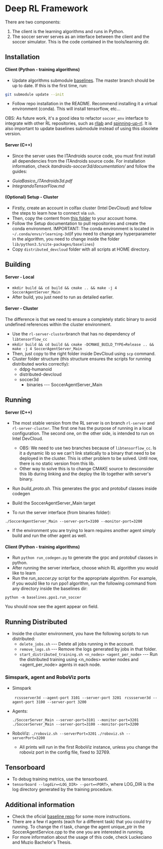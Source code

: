 # Deep RL Framework

There are two components:
1. The client is the learning algorithms and runs in Python.
1. The soccer server serves as an interface between the client and the soccer simulator. This is the code contained in the tools/learning dir.

## Installation

#### Client (Python - training algorithms)

- Update algorithms submodule [baselines](https://github.com/alexandremuzio/baselines). The master branch should be up to date. If this is the first time, run:

```bash
git submodule update --init
```

- Follow repo installation in the README. Recommend installing it a virtual environment (conda). This will install tensorflow, etc...

OBS: As future work, it's a good idea to refactor `soccer_env` interface to integrate with other RL repositories, such as [rllab](https://github.com/rll/rllab) and [spinning-up-rl](https://github.com/openai/spinningup).
It is also important to update baselines submodule instead of using this obsolete version.


#### Server (C++)

- Since the server uses the ITAndroids source code, you must first install all dependencies from the ITAndroids source code.
For installation information, check _itandroids-soccer3d/documentation/_ and follow the guides:
* _GuiaBasico_ITAndroids3d.pdf_
* _IntegrandoTensorFlow.md_

#### (Optional) Setup - Cluster

-    Firstly, create an account in colfax cluster (Intel DevCloud) and follow the steps to learn how to connect via `ssh`.
-    Then, copy the content from [this folder](https://drive.google.com/open?id=1UxrgbbNXS-GrkMwqghcN7PFCDtGl0Sj7) to your account home. 
-    Follow the Setup documentation to pull repositories and create the conda environment. IMPORTANT: The conda environment is located in `~/.conda/envs/rlearning-3d`(if you need to change any hyperparameter in the algorithm, you need to change inside the folder `lib/python3.5/site-packages/baselines`)
-    Copy `distributed_devcloud` folder with all scripts at HOME directory.

## Building

#### Server - Local
-  `mkdir build && cd build && cmake .. && make -j 4 SoccerAgentServer_Main`
-   After build, you just need to run as detailed earlier.

#### Server - Cluster

The difference is that we need to ensure a completely static binary to avoid undefined references within the cluster environment.

- Use the `rl-server-cluster`branch that has no dependency of `libtensorflow_cc`
- `mkdir build && cd build && cmake -DCMAKE_BUILD_TYPE=Release .. && make -j 4 SoccerAgentServer_Main`
-  Then, just copy to the right folder inside DevCloud using `scp` command.
-  Cluster folder structure (this structure ensures the scripts for running distributed works correctly): 
    - ddpg-humanoid
    - distributed-devcloud
    - soccer3d
        - binaries --- SoccerAgentServer_Main     

## Running

#### Server (C++)
- The most stable version from the RL server is on branch `rl-server` and `rl-server-cluster`. The first one has the purpose of running in a local configuration. The second one, on the other side, is intended to run on Intel DevCloud.
    - OBS: We need to use two branches because of `libtensorflow_cc`. Is it a dynamic lib so we can't link statically to a binary that need to be deployed in the cluster. This is other problem to be solved. Until now, there is no static version from this lib.
    - Other way to solve this is to change CMAKE source to desconsider this lib during linking and the deploy the lib together with server's binary.

- Run _build_proto.sh_. This generates the grpc and protobuf classes inside codegen
- Build the SoccerAgentServer_Main target
- To run the server interface (from binaries folder):

```
./SoccerAgentServer_Main --server-port=3100 --monitor-port=3200
```

- If the environment you are trying to learn requires another agent simply build and run the other agent as well.

#### Client (Python - training algorithms)
- Run `python run_codegen.py` to generate the grpc and protobuf classes in python.
- After running the server interface, choose which RL algorithm you would like to learn
- Run the _run_soccer.py_ script for the appropriate algorithm. For example, if you would like to run ppo1 algorithm, run the following command from any directory inside the baselines dir:

```
python -m baselines.ppo1.run_soccer
```

You should now see the agent appear on field.


## Running Distributed
-    Inside the cluster environment, you have the following scripts to run distributed:
        - `delete_jobs.sh` --- Delete all jobs running in the account.
        - `remove_logs.sh` --- Remove the logs generated by jobs in that folder.
        - `start_distributed_training.sh <n_nodes> <agent_per_node>` --- Run the distributed training using <n_nodes> worker nodes and <agent_per_node> agents in each node.

### Simspark, agent and RoboViz ports
- Simspark

    ` rcssserver3d --agent-port 3101 --server-port 3201`
    ` rcssserver3d --agent-port 3100 --server-port 3200`

- Agents:

    `./SoccerServer_Main --server-port=3101 --monitor-port=3201`
    `./SoccerServer_Main --server-port=3100 --monitor-port=3200`

- RoboViz: 
    `./roboviz.sh --serverPort=3201`
    `./roboviz.sh --serverPort=3200` 
    - All prints will run in the first RoboViz instance, unless you change the roboviz port in the config file, fixed to 32769.


## Tensorboard
- To debug training metrics, use the tensorboard.
- `tensorboard --logdir=<LOG_DIR> --port=<PORT>`, where LOG_DIR is the log directory generated by the training procedure.


## Additional information
- Check the oficial [baseline repo](https://github.com/openai/baselines) for some more instructions.
- There are a few rl agents (each for a different task) that you could try running. To change the rl task, change the agent unique_ptr in the SoccerAgentService.cpp to the one you are interested in running. 
- For more information about the usage of this code, check Luckeciano and Muzio Bachelor's Thesis.